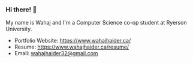 ### Hi there! 👋

My name is Wahaj and I'm a Computer Science co-op student at Ryerson University. 

+ Portfolio Website: https://www.wahajhaider.ca/
+ Resume: https://www.wahajhaider.ca/resume/
+ Email: wahajhaider32@gmail.com 




<!--
**Wazotik/Wazotik** is a ✨ _special_ ✨ repository because its `README.md` (this file) appears on your GitHub profile.

Here are some ideas to get you started:

- 🔭 I’m currently working on ...
- 🌱 I’m currently learning ...
- 👯 I’m looking to collaborate on ...
- 🤔 I’m looking for help with ...
- 💬 Ask me about ...
- 📫 How to reach me: ...
- 😄 Pronouns: ...
- ⚡ Fun fact: ...
-->
